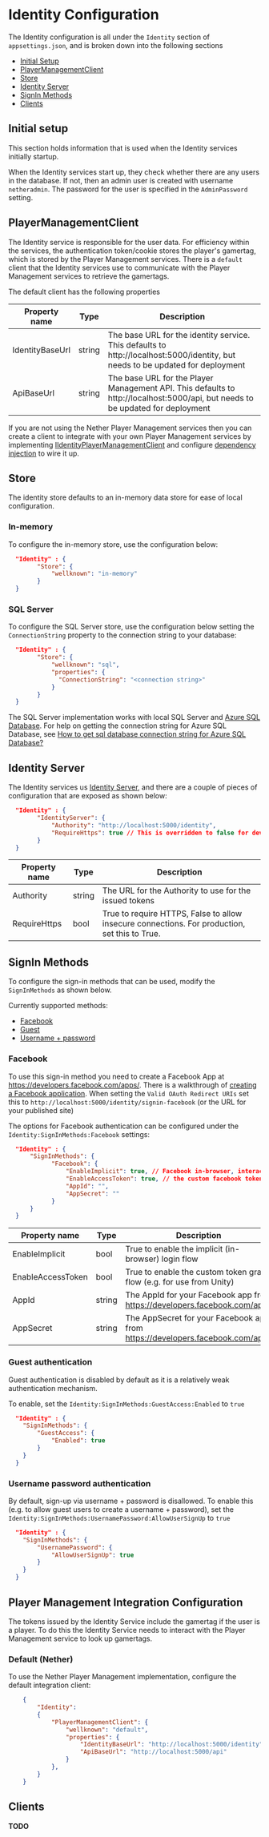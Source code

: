 # Identity Configuration

The Identity configuration is all under the `Identity` section of `appsettings.json`, and is broken down into the following sections

 * [Initial Setup](#initial-setup)
 * [PlayerManagementClient](#playermanagementclient)
 * [Store](#store)
 * [Identity Server](#identity-server)
 * [SignIn Methods](#signin-methods)
 * [Clients](#clients)

## Initial setup
This section holds information that is used when the Identity services initially startup.

When the Identity services start up, they check whether there are any users in the database. If not, then an admin user is created with username `netheradmin`. The password for the user is specified in the `AdminPassword` setting. 

## PlayerManagementClient
The Identity service is responsible for the user data. For efficiency within the services, the authentication token/cookie stores the player's gamertag, which is stored by the Player Management services. There is a `default` client that the Identity services use to communicate with the Player Management services to retrieve the gamertags.

The default client has the following properties

Property name | Type | Description
--------------|------|------------
IdentityBaseUrl | string | The base URL for the identity service. This defaults to http://localhost:5000/identity, but needs to be updated for deployment | 
ApiBaseUrl | string | The base URL for the Player Management API. This defaults to http://localhost:5000/api, but needs to be updated for deployment


If you are not using the Nether Player Management services then you can create a client to integrate with your own Player Management services by implementing [IIdentityPlayerManagementClient](https://github.com/MicrosoftDX/nether/blob/master/src/Nether.Integration/Identity/IIdentityPlayerManagementClient.cs) and configure [dependency injection](dependency-injection.md) to wire it up.

## Store
The identity store defaults to an in-memory data store for ease of local configuration.

### In-memory
To configure the in-memory store, use the configuration below:

```json
  "Identity" : {
        "Store": {
            "wellknown": "in-memory"
        }
  }
```

### SQL Server
To configure the SQL Server store, use the configuration below setting the `ConnectionString` property to the connection string to your database:

```json
  "Identity" : {
        "Store": {
            "wellknown": "sql",
            "properties": {
              "ConnectionString": "<connection string>"
            }
        }
  }
```

The SQL Server implementation works with local SQL Server and [Azure SQL Database](https://docs.microsoft.com/en-us/azure/sql-database/sql-database-get-started). For help on getting the connection string for Azure SQL Database, see [How to get sql database connection string for Azure SQL Database?](https://docs.microsoft.com/en-us/azure/sql-database/sql-database-develop-dotnet-simple)

## Identity Server

The Identity services us [Identity Server](https://github.com/IdentityServer/IdentityServer4), and there are a couple of pieces of configuration that are exposed as shown below:

```json
  "Identity" : {
        "IdentityServer": {
            "Authority": "http://localhost:5000/identity",
            "RequireHttps": true // This is overridden to false for dev environments but should be true for production!
        }
  }
```

Property name | Type | Description
--------------|------|------------
Authority | string | The URL for the Authority to use for the issued tokens|
RequireHttps | bool | True to require HTTPS, False to allow insecure connections. For production, set this to True. 


## SignIn Methods
To configure the sign-in methods that can be used, modify the `SignInMethods` as shown below.

Currently supported methods:
* [Facebook](#facebook)
* [Guest](#guest-authentication)
* [Username + password](#username-password-authentication)

### Facebook

To use this sign-in method you need to create a Facebook App at https://developers.facebook.com/apps/. There is a walkthrough of [creating a Facebook application](https://docs.microsoft.com/en-us/aspnet/core/security/authentication/social/facebook-logins). When setting the `Valid OAuth Redirect URIs` set this to `http://localhost:5000/identity/signin-facebook` (or the URL for your published site)

The options for Facebook authentication can be configured under the `Identity:SignInMethods:Facebook` settings:

```json
  "Identity" : {
      "SignInMethods": {
            "Facebook": {
                "EnableImplicit": true, // Facebook in-browser, interactive flow
                "EnableAccessToken": true, // the custom facebook token flow (e.g. from Unity)
                "AppId": "",
                "AppSecret": ""
            }
      }
  }
```

Property name | Type | Description
--------------|------|------------
EnableImplicit | bool | True to enable the implicit (in-browser) login flow|
EnableAccessToken | bool | True to enable the custom token grant flow (e.g. for use from Unity)
AppId | string | The AppId for your Facebook app from https://developers.facebook.com/apps
AppSecret | string | The AppSecret for your Facebook app from https://developers.facebook.com/apps

### Guest authentication

Guest authentication is disabled by default as it is a relatively weak authentication mechanism.

To enable, set the `Identity:SignInMethods:GuestAccess:Enabled` to `true`

```json
  "Identity" : {
    "SignInMethods": {
        "GuestAccess": {
            "Enabled": true
        }
    }
  }
```


### Username password authentication

By default, sign-up via username + password is disallowed. To enable this (e.g. to allow guest users to create a username + password), set the `Identity:SignInMethods:UsernamePassword:AllowUserSignUp` to `true`

```json
  "Identity" : {
    "SignInMethods": {
        "UsernamePassword": {
            "AllowUserSignUp": true
        }
    }
  }
```



## Player Management Integration Configuration

The tokens issued by the Identity Service include the gamertag if the user is a player. To do this the Identity Service needs to interact with the Player Management service to look up gamertags.

### Default (Nether)

To use the Nether Player Management implementation, configure the default integration client:


```json
    {
        "Identity": 
        {
            "PlayerManagementClient": {
                "wellknown": "default",
                "properties": {
                    "IdentityBaseUrl": "http://localhost:5000/identity",
                    "ApiBaseUrl": "http://localhost:5000/api"
                }
            },
        }
    }

```

## Clients

**TODO**


